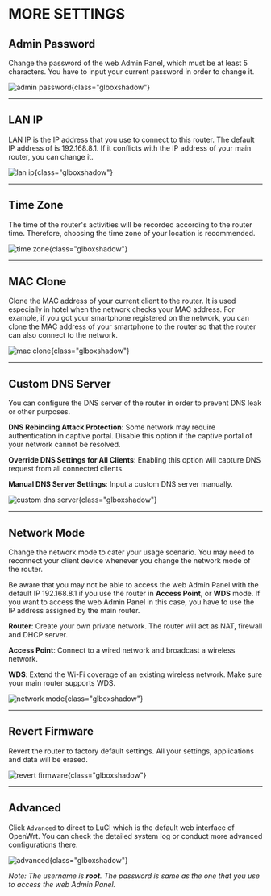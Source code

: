 # MORE SETTINGS



## Admin Password

Change the password of the web Admin Panel, which must be at least 5 characters. You have to input your current password in order to change it.

![admin password](https://static.gl-inet.com/docs/en/3/setup/vixmini/more_settings/admin_password.jpg){class="glboxshadow"}



---

## LAN IP

LAN IP is the IP address that you use to connect to this router. The default IP address of is 192.168.8.1. If it conflicts with the IP address of your main router, you can change it.

![lan ip](https://static.gl-inet.com/docs/en/3/setup/vixmini/more_settings/lan_ip.jpg){class="glboxshadow"}



---

## Time Zone

The time of the router's activities will be recorded according to the router time. Therefore, choosing the time zone of your location is recommended.

![time zone](https://static.gl-inet.com/docs/en/3/setup/vixmini/more_settings/time_zone.jpg){class="glboxshadow"}



---

## MAC Clone

Clone the MAC address of your current client to the router. It is used especially in hotel when the network checks your MAC address. For example, if you got your smartphone registered on the network, you can clone the MAC address of your smartphone to the router so that the router can also connect to the network.

![mac clone](https://static.gl-inet.com/docs/en/3/setup/vixmini/more_settings/mac_clone1.jpg){class="glboxshadow"}



---

## Custom DNS Server

You can configure the DNS server of the router in order to prevent DNS leak or other purposes.

**DNS Rebinding Attack Protection**: Some network may require authentication in captive portal. Disable this option if the captive portal of your network cannot be resolved.

**Override DNS Settings for All Clients**: Enabling this option will capture DNS request from all connected clients.

**Manual DNS Server Settings**: Input a custom DNS server manually.

![custom dns server](https://static.gl-inet.com/docs/en/3/setup/vixmini/more_settings/custom_dns_server.jpg){class="glboxshadow"}



---

## Network Mode

Change the network mode to cater your usage scenario. You may need to reconnect your client device whenever you change the network mode of the router.

Be aware that you may not be able to access the web Admin Panel with the default IP 192.168.8.1 if you use the router in **Access Point**, or **WDS** mode. If you want to access the web Admin Panel in this case, you have to use the IP address assigned by the main router.

**Router**: Create your own private network. The router will act as NAT, firewall and DHCP server.

**Access Point**: Connect  to a wired network and broadcast a wireless network.

**WDS**: Extend the Wi-Fi coverage of an existing wireless network. Make sure your main router supports WDS.

![network mode](https://static.gl-inet.com/docs/en/3/setup/vixmini/more_settings/network_mode.jpg){class="glboxshadow"}



---

## Revert Firmware

Revert the router to factory default settings. All your settings, applications and data will be erased.

![revert firmware](https://static.gl-inet.com/docs/en/3/setup/vixmini/more_settings/revert_firmware.jpg){class="glboxshadow"}



---

## Advanced

Click `Advanced` to direct to LuCI which is the default web interface of OpenWrt. You can check the detailed system log or conduct more advanced configurations there.

![advanced](https://static.gl-inet.com/docs/en/3/setup/vixmini/more_settings/advanced.jpg){class="glboxshadow"}

*Note: The username is **root**. The password is same as the one that you use to access the web Admin Panel.*